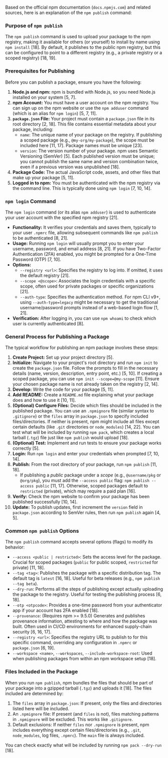 Based on the official npm documentation (`docs.npmjs.com`) and related sources, here is an explanation of the `npm publish` command:

### Purpose of `npm publish`

The `npm publish` command is used to upload your package to the npm registry, making it available for others (or yourself) to install by name using `npm install` [18]. By default, it publishes to the public npm registry, but this can be configured to point to a different registry (e.g., a private registry or a scoped registry) [18, 19].

### Prerequisites for Publishing

Before you can publish a package, ensure you have the following:

1.  **Node.js and npm:** npm is bundled with Node.js, so you need Node.js installed on your system [5, 7].
2.  **npm Account:** You must have a user account on the npm registry. You can sign up on the npm website or use the `npm adduser` command (which is an alias for `npm login`) [5, 7, 11].
3.  **`package.json` File:** Your project must contain a `package.json` file in its root directory [2, 18]. This file contains essential metadata about your package, including:
    *   `name`: The unique name of your package on the registry. If publishing a scoped package (e.g., `@my-org/my-package`), the scope must be included here [11, 17]. Package names must be unique [23].
    *   `version`: The version number of your package. npm uses Semantic Versioning (SemVer) [5]. Each published version must be unique; you cannot publish the same name and version combination twice, even if a previous version was unpublished [18].
4.  **Package Code:** The actual JavaScript code, assets, and other files that make up your package [5, 11].
5.  **Logged in to npm:** You must be authenticated with the npm registry via the command line. This is typically done using `npm login` [7, 10, 14].

### `npm login` Command

The `npm login` command (or its alias `npm adduser`) is used to authenticate your user account with the specified npm registry [21].

*   **Functionality:** It verifies your credentials and saves them, typically to your user `.npmrc` file, allowing subsequent commands like `npm publish` to be authenticated [8, 21].
*   **Usage:** Running `npm login` will usually prompt you to enter your username, password, and email address [8, 21]. If you have Two-Factor Authentication (2FA) enabled, you might be prompted for a One-Time Password (OTP) [7, 10].
*   **Options:**
    *   `--registry <url>`: Specifies the registry to log into. If omitted, it uses the default registry [21].
    *   `--scope <@scope>`: Associates the login credentials with a specific scope, often used for private packages or specific organizations [21].
    *   `--auth-type`: Specifies the authentication method. For npm CLI v9+, using `--auth-type=legacy` might be necessary to get the traditional username/password prompts instead of a web-based login flow [1, 21].
*   **Verification:** After logging in, you can use `npm whoami` to check which user is currently authenticated [8].

### General Process for Publishing a Package

The typical workflow for publishing an npm package involves these steps:

1.  **Create Project:** Set up your project directory [5].
2.  **Initialize:** Navigate to your project's root directory and run `npm init` to create the `package.json` file. Follow the prompts to fill in the necessary details (name, version, description, entry point, etc.) [5, 10]. If creating a scoped package, you can use `npm init --scope=@my-scope` [11]. Ensure your chosen package name is not already taken on the registry [2, 14].
3.  **Develop:** Write the code for your package [5, 11].
4.  **Add README:** Create a `README.md` file explaining what your package does and how to use it [10, 11].
5.  **(Optional) Configure Files:** Decide which files should be included in the published package. You can use an `.npmignore` file (similar syntax to `.gitignore`) or the `files` array in `package.json` to specify included files/directories. If neither is present, npm might include all files except certain defaults (like `.git` directories or `node_modules`) [14, 22]. You can test what will be included by running `npm pack`, which creates a local tarball (`.tgz`) file just like `npm publish` would upload [18].
6.  **(Optional) Test:** Implement and run tests to ensure your package works correctly [5].
7.  **Login:** Run `npm login` and enter your credentials when prompted [7, 10, 14].
8.  **Publish:** From the root directory of your package, run `npm publish` [11, 18].
    *   If publishing a *public* package under a *scope* (e.g., `@username/pkg` or `@org/pkg`), you must add the `--access public` flag: `npm publish --access public` [11, 17]. Otherwise, scoped packages default to `restricted` (private), which may require a paid plan [16].
9.  **Verify:** Check the npm website to confirm your package has been published successfully [10, 14].
10. **Update:** To publish updates, first increment the `version` field in `package.json` according to SemVer rules, then run `npm publish` again [4, 5].

### Common `npm publish` Options

The `npm publish` command accepts several options (flags) to modify its behavior:

*   `--access <public | restricted>`: Sets the access level for the package. Crucial for scoped packages (`public` for public scoped, `restricted` for private) [11, 18].
*   `--tag <tag>`: Publishes the package with a specific distribution tag. The default tag is `latest` [16, 18]. Useful for beta releases (e.g., `npm publish --tag beta`).
*   `--dry-run`: Performs all the steps of publishing except actually uploading the package to the registry. Useful for testing the publishing process [6, 18].
*   `--otp <otpcode>`: Provides a one-time password from your authenticator app if your account has 2FA enabled [18].
*   `--provenance`: (Requires npm >= 9.5.0) Generates and publishes provenance information, attesting to where and how the package was built. Often used in CI/CD environments for enhanced supply-chain security [6, 16, 17].
*   `--registry <url>`: Specifies the registry URL to publish to for this specific command, overriding any configuration in `.npmrc` or `package.json` [6, 19].
*   `--workspace <name>`, `--workspaces`, `--include-workspace-root`: Used when publishing packages from within an npm workspace setup [18].

### Files Included in the Package

When you run `npm publish`, npm bundles the files that should be part of your package into a gzipped tarball (`.tgz`) and uploads it [18]. The files included are determined by:

1.  The `files` array in `package.json`: If present, only the files and directories listed here will be included.
2.  An `.npmignore` file: If present (and `files` is not), files matching patterns in `.npmignore` will be excluded. This works like `.gitignore`.
3.  Default exclusions: If neither `files` nor `.npmignore` is present, npm includes everything except certain files/directories (e.g., `.git`, `node_modules`, log files, `.npmrc`). The `main` file is always included.

You can check exactly what will be included by running `npm pack --dry-run` [18].